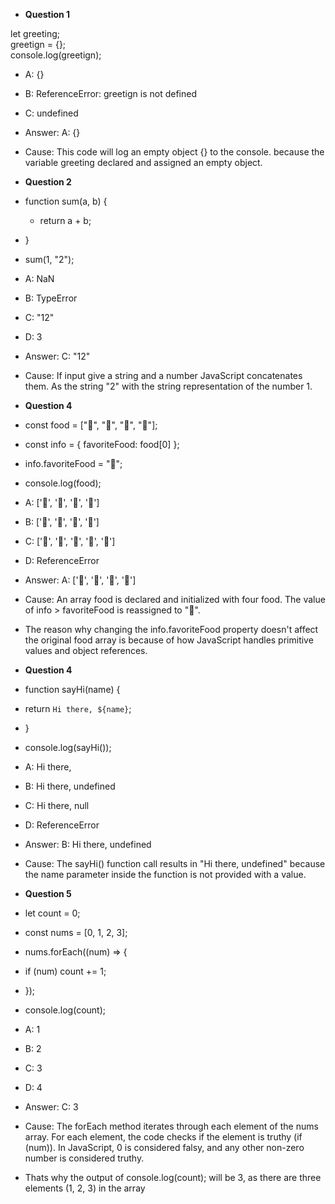 - **Question 1**

let greeting;\
greetign = {};\
console.log(greetign);

- A: {}
- B: ReferenceError: greetign is not defined
- C: undefined

- Answer: A: {}
- Cause: This code will log an empty object {} to the console. because the variable greeting declared and assigned an empty object.


- **Question 2**

- function sum(a, b) {
  -  return a + b;
- }

- sum(1, "2");
- A: NaN
- B: TypeError
- C: "12"
- D: 3

- Answer: C: "12"
- Cause: If input give a string and a number JavaScript concatenates them. As the string "2" with the string representation of the number 1.


- **Question 4**
- const food = ["🍕", "🍫", "🥑", "🍔"];
- const info = { favoriteFood: food[0] };

- info.favoriteFood = "🍝";
- console.log(food);

- A: ['🍕', '🍫', '🥑', '🍔']
- B: ['🍝', '🍫', '🥑', '🍔']
- C: ['🍝', '🍕', '🍫', '🥑', '🍔']
- D: ReferenceError

- Answer: A: ['🍕', '🍫', '🥑', '🍔']
- Cause: An array food is declared and initialized with four food. The value of info > favoriteFood is reassigned to "🍝". 
- The reason why changing the info.favoriteFood property doesn't affect the original food array is because of how JavaScript handles primitive values and object references.

- **Question 4**
- function sayHi(name) {
-   return `Hi there, ${name}`;
- }
- console.log(sayHi());

- A: Hi there,
- B: Hi there, undefined
- C: Hi there, null
- D: ReferenceError

- Answer: B: Hi there, undefined
- Cause: The sayHi() function call results in "Hi there, undefined" because the name parameter inside the function is not provided with a value.


- **Question 5**
- let count = 0;
- const nums = [0, 1, 2, 3];

- nums.forEach((num) => {
-   if (num) count += 1;
- });

- console.log(count);
- A: 1
- B: 2
- C: 3
- D: 4

- Answer: C: 3
- Cause: The forEach method iterates through each element of the nums array. For each element, the code checks if the element is truthy (if (num)). In JavaScript, 0 is considered falsy, and any other non-zero number is considered truthy.
- Thats why the output of console.log(count); will be 3, as there are three elements (1, 2, 3) in the array